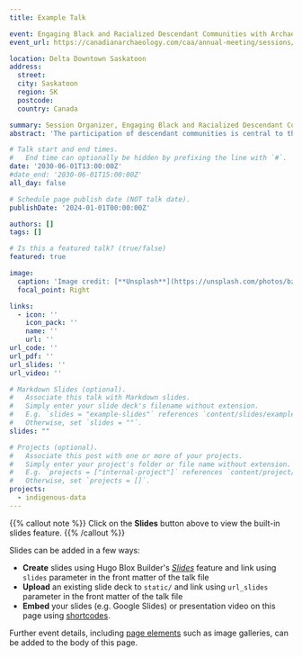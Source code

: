 ```yaml
---
title: Example Talk

event: Engaging Black and Racialized Descendant Communities with Archaeology and Heritage Projects
event_url: https://canadianarchaeology.com/caa/annual-meeting/sessions/engaging-black-and-racialized-descendant-communities-archaeology-and

location: Delta Downtown Saskatoon
address:
  street: 
  city: Saskatoon
  region: SK
  postcode: 
  country: Canada

summary: Session Organizer, Engaging Black and Racialized Descendant Communities with Archaeology and Heritage Projects, held at the Canadian Archaeological Association meetings, 2024
abstract: 'The participation of descendant communities is central to the design of research, in meaningful analysis and interpretation of archaeology, and in the appropriate preservation of heritage. In this session, we invite presenters to share projects that engage Black and racialized descendant communities with archaeology and heritage, and discuss how they participate in, and contribute to these projects. Projects can be in any stage of development, including those that have been completed, or that are in the initial stages of conceptualization. We especially encourage students and early career scholars to submit a paper.'

# Talk start and end times.
#   End time can optionally be hidden by prefixing the line with `#`.
date: '2030-06-01T13:00:00Z'
#date_end: '2030-06-01T15:00:00Z'
all_day: false

# Schedule page publish date (NOT talk date).
publishDate: '2024-01-01T00:00:00Z'

authors: []
tags: []

# Is this a featured talk? (true/false)
featured: true

image:
  caption: 'Image credit: [**Unsplash**](https://unsplash.com/photos/bzdhc5b3Bxs)'
  focal_point: Right

links:
  - icon: ''
    icon_pack: ''
    name: ''
    url: ''
url_code: ''
url_pdf: ''
url_slides: ''
url_video: ''

# Markdown Slides (optional).
#   Associate this talk with Markdown slides.
#   Simply enter your slide deck's filename without extension.
#   E.g. `slides = "example-slides"` references `content/slides/example-slides.md`.
#   Otherwise, set `slides = ""`.
slides: ""

# Projects (optional).
#   Associate this post with one or more of your projects.
#   Simply enter your project's folder or file name without extension.
#   E.g. `projects = ["internal-project"]` references `content/project/deep-learning/index.md`.
#   Otherwise, set `projects = []`.
projects:
  - indigenous-data
---
```


{{% callout note %}}
Click on the **Slides** button above to view the built-in slides feature.
{{% /callout %}}

Slides can be added in a few ways:

- **Create** slides using Hugo Blox Builder's [_Slides_](https://docs.hugoblox.com/reference/content-types/) feature and link using `slides` parameter in the front matter of the talk file
- **Upload** an existing slide deck to `static/` and link using `url_slides` parameter in the front matter of the talk file
- **Embed** your slides (e.g. Google Slides) or presentation video on this page using [shortcodes](https://docs.hugoblox.com/reference/markdown/).

Further event details, including [page elements](https://docs.hugoblox.com/reference/markdown/) such as image galleries, can be added to the body of this page.
